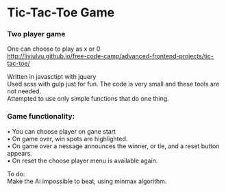 # Tic-Tac-Toe Game  

### Two player game  
One can choose to play as x or 0  
http://liviulvu.github.io/free-code-camp/advanced-frontend-projects/tic-tac-toe/  

Written in javasctipt with jquery  
Used scss with gulp just for fun. The code is very small and these tools are not needed.  
Attempted to use only simple functions that do one thing.  
  
### Game functionality:  
• You can choose player on gane start  
• On game over, win spots are highlighted.  
• On game over a nessage announces the winner, or tie, and a reset button appears.  
• On reset the choose player menu is available again.  
  
  
To do:  
Make the Ai impossible to beat, using minmax algorithm.  